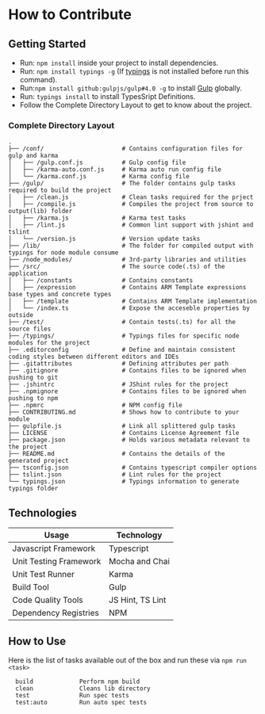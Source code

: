 # How to Contribute

## Getting Started

* Run: `npm install` inside your project to install dependencies.
* Run: `npm install typings -g` (If [typings](https://www.npmjs.com/package/typings) is not installed before run this command).
* Run:`npm install github:gulpjs/gulp#4.0 -g` to install [Gulp](https://www.npmjs.com/package/gulp) globally.
* Run: `typings install` to install TypesSript Definitions.
* Follow the Complete Directory Layout to get to know about the project.

### Complete Directory Layout

```
.
├── /conf/                      # Contains configuration files for gulp and karma
│   ├── /gulp.conf.js           # Gulp config file
│   ├── /karma-auto.conf.js     # Karma auto run config file
│   └── /karma.conf.js          # Karma config file
├── /gulp/                      # The folder contains gulp tasks required to build the project
│   ├── /clean.js               # Clean tasks required for the prject
│   ├── /compile.js             # Compiles the project from source to output(lib) folder
│   ├── /karma.js               # Karma test tasks
│   ├── /lint.js                # Common lint support with jshint and tslint
│   └── /version.js             # Version update tasks
├── /lib/                       # The folder for compiled output with typings for node module consume
├── /node_modules/              # 3rd-party libraries and utilities
├── /src/                       # The source code(.ts) of the application
│   ├── /constants              # Contains constants
│   ├── /expression             # Contains ARM Template expressions base types and concrete types
│   ├── /template               # Contains ARM Template implementation
│   └── /index.ts               # Expose the acceseble properties by outside
├── /test/                      # Contain tests(.ts) for all the source files
├── /typings/                   # Typings files for specific node modules for the project
├── .editorconfig               # Define and maintain consistent coding styles between different editors and IDEs
├── .gitattributes              # Defining attributes per path
├── .gitignore                  # Contains files to be ignored when pushing to git
├── .jshintrc                   # JShint rules for the project
├── .npmignore                  # Contains files to be ignored when pushing to npm
├── .npmrc                      # NPM config file
├── CONTRIBUTING.md             # Shows how to contribute to your module
├── gulpfile.js                 # Link all splittered gulp tasks  
├── LICENSE                     # Contains License Agreement file
├── package.json                # Holds various metadata relevant to the project
├── README.md                   # Contains the details of the generated project
├── tsconfig.json               # Contains typescript compiler options
├── tslint.json                 # Lint rules for the project
└── typings.json                # Typings information to generate typings folder
```

## Technologies

Usage          	            | Technology
--------------------------	| --------------------------
Javascript Framework        | Typescript
Unit Testing Framework     	| Mocha and Chai
Unit Test Runner           	| Karma
Build Tool                	| Gulp
Code Quality Tools         	| JS Hint, TS Lint
Dependency Registries      	| NPM

## How to Use

Here is the list of tasks available out of the box and run these via `npm run <task>`
```
  build             Perform npm build
  clean             Cleans lib directory
  test              Run spec tests
  test:auto         Run auto spec tests
```

